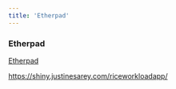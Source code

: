 ```yaml
---
title: 'Etherpad'
---
```


### Etherpad

<a class="embedly-card" data-card-controls="0" href="https://etherpad.org/">Etherpad</a>
<script async src="//cdn.embedly.com/widgets/platform.js" charset="UTF-8"></script>

https://shiny.justinesarey.com/riceworkloadapp/
